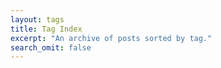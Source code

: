 ```yaml
---
layout: tags
title: Tag Index
excerpt: "An archive of posts sorted by tag."
search_omit: false
---
```

